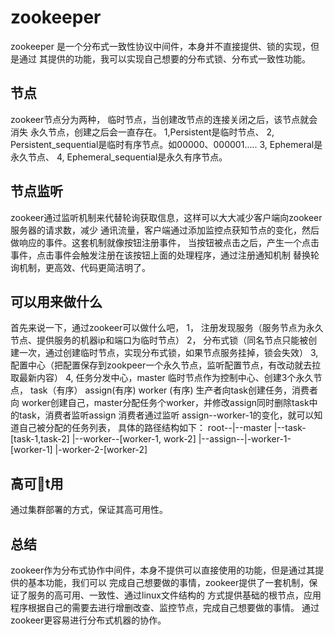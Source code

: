 # zookeeper
zookeeper 是一个分布式一致性协议中间件，本身并不直接提供、锁的实现，但是通过
其提供的功能，我可以实现自己想要的分布式锁、分布式一致性功能。
## 节点
zookeer节点分为两种，
临时节点，当创建改节点的连接关闭之后，该节点就会消失
永久节点，创建之后会一直存在。
1,Persistent是临时节点、
2, Persistent_sequential是临时有序节点。如00000、000001.....
3, Ephemeral是永久节点、
4, Ephemeral_sequential是永久有序节点。
## 节点监听
zookeer通过监听机制来代替轮询获取信息，这样可以大大减少客户端向zookeer服务器的请求数，减少
通讯流量，客户端通过添加监控点获知节点的变化，然后做响应的事件。这套机制就像按钮注册事件，
当按钮被点击之后，产生一个点击事件，点击事件会触发注册在该按钮上面的处理程序，通过注册通知机制
替换轮询机制，更高效、代码更简洁明了。
## 可以用来做什么
首先来说一下，通过zookeer可以做什么吧，
1， 注册发现服务（服务节点为永久节点、提供服务的机器ip和端口为临时节点）
2， 分布式锁（同名节点只能被创建一次，通过创建临时节点，实现分布式锁，如果节点服务挂掉，锁会失效）
3,  配置中心（把配置保存到zookpeer一个永久节点，监听配置节点，有改动就去拉取最新内容）
4,  任务分发中心，master 临时节点作为控制中心、创建3个永久节点， task（有序） assign(有序) worker (有序)
生产者向task创建任务，消费者向 worker创建自己，master分配任务个worker，并修改assign同时删除task中的task，消费者监听assign
消费者通过监听 assign--worker-1的变化，就可以知道自己被分配的任务列表，
 具体的路径结构如下：
root--|--master
      |--task-[task-1,task-2]
      |--worker--[worker-1, work-2]
      |--assign--|-worker-1-[worker-1]
                 |-worker-2-[worker-2]
                 
## 高可🍻t用
通过集群部署的方式，保证其高可用性。

## 总结
zookeer作为分布式协作中间件，本身不提供可以直接使用的功能，但是通过其提供的基本功能，我们可以
完成自己想要做的事情，zookeer提供了一套机制，保证了服务的高可用、一致性、通过linux文件结构的
方式提供基础的根节点，应用程序根据自己的需要去进行增删改查、监控节点，完成自己想要做的事情。
通过zookeer更容易进行分布式机器的协作。

